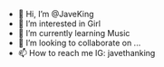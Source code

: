 - 👋 Hi, I’m @JaveKing
- 👀 I’m interested in Girl
- 🌱 I’m currently learning Music
- 💞️ I’m looking to collaborate on ...
- 📫 How to reach me IG: javethanking

<!---
JaveKing/JaveKing is a ✨ special ✨ repository because its `README.md` (this file) appears on your GitHub profile.
You can click the Preview link to take a look at your changes.
--->
